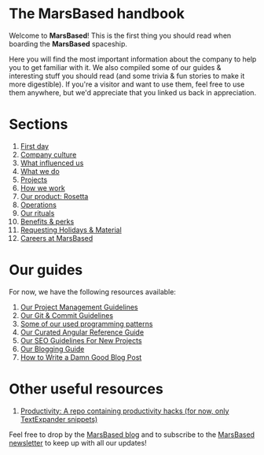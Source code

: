 # The MarsBased handbook

Welcome to __MarsBased__! This is the first thing you should read when boarding the __MarsBased__ spaceship.

Here you will find the most important information about the company to help you to get familiar with it. We also compiled some of our guides &amp; interesting stuff you should read (and some trivia & fun stories to make it more digestible). If you're a visitor and want to use them, feel free to use them anywhere, but we'd appreciate that you linked us back in appreciation.

# Sections

1. [First day](/sections/firstday.md)
1. [Company culture](/sections/companyculture.md)
1. [What influenced us](/sections/influences.md)
1. [What we do](/sections/whatwedo.md)
1. [Projects](/sections/projects.md)
1. [How we work](/sections/howwework.md)
1. [Our product: Rosetta](/sections/rosetta.md)
1. [Operations](/sections/operations.md)
1. [Our rituals](/sections/rituals.md)
1. [Benefits & perks](/sections/benefits.md)
1. [Requesting Holidays & Material](/sections/holidaysmaterials.md)
1. [Careers at MarsBased](/sections/careers.md)

# Our guides

For now, we have the following resources available:

1. [Our Project Management Guidelines](/guides/pm-guidelines.md)
1. [Our Git & Commit Guidelines](/guides/git-guidelines.md)
1. [Some of our used programming patterns](https://github.com/MarsBased/patterns)
1. [Our Curated Angular Reference Guide](/guides/angular-reference-guide.md)
1. [Our SEO Guidelines For New Projects](/guides/seo-guidelines.md)
1. [Our Blogging Guide](/guides/blogging-guide.md)
1. [How to Write a Damn Good Blog Post](/guides/how-to-blog.md)

# Other useful resources

1. [Productivity: A repo containing productivity hacks (for now, only TextExpander snippets)](https://github.com/MarsBased/productivity)

Feel free to drop by the [MarsBased blog](https://marsbased.com/blog) and to subscribe to the [MarsBased newsletter](https://marsbased.us7.list-manage.com/subscribe/post?u=1ab50c539712be36367b96b98&amp;id=89db0a6312) to keep up with all our updates!
